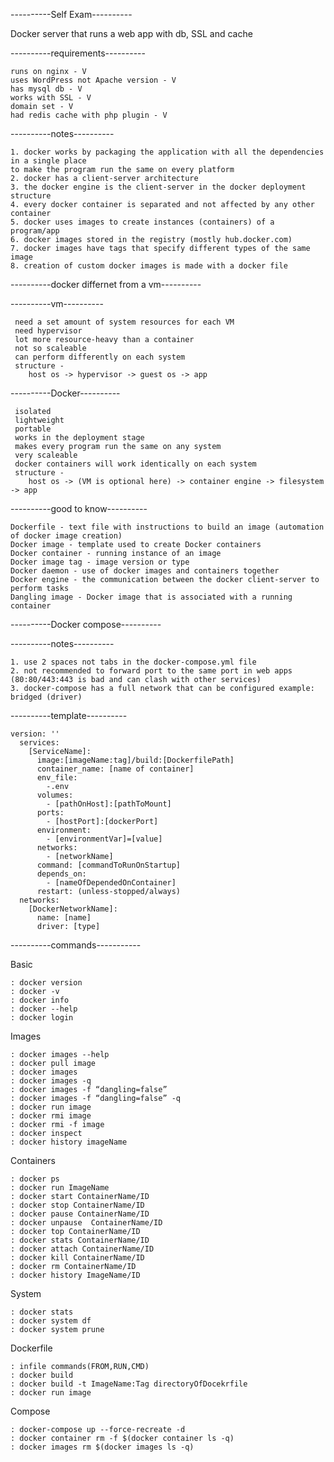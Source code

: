 ----------Self Exam----------

Docker server that runs a web app with db, SSL and cache

----------requirements----------

	runs on nginx - V
	uses WordPress not Apache version - V
	has mysql db - V
	works with SSL - V
	domain set - V
	had redis cache with php plugin - V

----------notes----------

	1. docker works by packaging the application with all the dependencies in a single place 
	to make the program run the same on every platform
	2. docker has a client-server architecture
	3. the docker engine is the client-server in the docker deployment structure
	4. every docker container is separated and not affected by any other container
	5. docker uses images to create instances (containers) of a program/app
	6. docker images stored in the registry (mostly hub.docker.com) 
	7. docker images have tags that specify different types of the same image
	8. creation of custom docker images is made with a docker file

----------docker differnet from a vm----------
   
 ----------vm----------
	
	 need a set amount of system resources for each VM
	 need hypervisor
	 lot more resource-heavy than a container
	 not so scaleable
	 can perform differently on each system
	 structure - 
	 	host os -> hypervisor -> guest os -> app
		
 ----------Docker----------
	
	 isolated	
	 lightweight
	 portable
	 works in the deployment stage
	 makes every program run the same on any system
	 very scaleable
	 docker containers will work identically on each system
	 structure - 
	 	host os -> (VM is optional here) -> container engine -> filesystem -> app

----------good to know----------

	Dockerfile - text file with instructions to build an image (automation of docker image creation)
	Docker image - template used to create Docker containers
	Docker container - running instance of an image
	Docker image tag - image version or type
	Docker daemon - use of docker images and containers together
	Docker engine - the communication between the docker client-server to perform tasks
	Dangling image - Docker image that is associated with a running container

----------Docker compose----------

----------notes----------

	1. use 2 spaces not tabs in the docker-compose.yml file
	2. not recommended to forward port to the same port in web apps (80:80/443:443 is bad and can clash with other services)
	3. docker-compose has a full network that can be configured example: bridged (driver)

 ----------template----------

	version: ''
	  services:
	    [ServiceName]:
	      image:[imageName:tag]/build:[DockerfilePath]
	      container_name: [name of container]
	      env_file:
	        -.env
	      volumes:
	        - [pathOnHost]:[pathToMount]
	      ports:
	        - [hostPort]:[dockerPort] 
	      environment:
	        - [environmentVar]=[value]
	      networks:
	        - [networkName]
	      command: [commandToRunOnStartup]
	      depends_on:
	        - [nameOfDependedOnContainer]
	      restart: (unless-stopped/always)
	  networks:
	    [DockerNetworkName]:
	      name: [name]
	      driver: [type]

----------commands-----------

Basic

	: docker version
	: docker -v
	: docker info
	: docker --help
	: docker login

Images

	: docker images --help
	: docker pull image
	: docker images
	: docker images -q
	: docker images -f “dangling=false”
	: docker images -f “dangling=false” -q
	: docker run image
	: docker rmi image
	: docker rmi -f image
	: docker inspect
	: docker history imageName

Containers

	: docker ps
	: docker run ImageName
	: docker start ContainerName/ID
	: docker stop ContainerName/ID
	: docker pause ContainerName/ID
	: docker unpause  ContainerName/ID
	: docker top ContainerName/ID
	: docker stats ContainerName/ID
	: docker attach ContainerName/ID
	: docker kill ContainerName/ID
	: docker rm ContainerName/ID
	: docker history ImageName/ID
 
System

	: docker stats
	: docker system df
	: docker system prune
 
Dockerfile

	: infile commands(FROM,RUN,CMD)
	: docker build 
	: docker build -t ImageName:Tag directoryOfDocekrfile
	: docker run image
	 
Compose

	: docker-compose up --force-recreate -d
	: docker container rm -f $(docker container ls -q)
	: docker images rm $(docker images ls -q)

